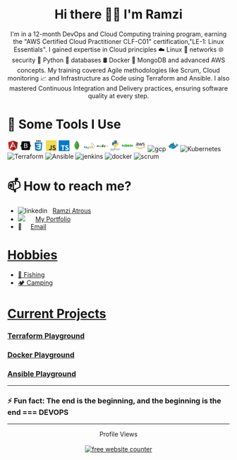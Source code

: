<h1 align='center'>
    Hi there 👋🏻 I'm Ramzi
</h1>
<p align='center'>
I'm in a 12-month DevOps and Cloud Computing training program, earning the "AWS Certified Cloud Practitioner CLF-C01" certification,"LE-1: Linux Essentials". I gained expertise in Cloud principles ☁️  Linux 🐧 networks 🌐 security 🔐 Python 🐍 databases 🛢️  Docker 🐳 MongoDB  and advanced AWS concepts. My training covered Agile methodologies like Scrum, Cloud monitoring 📈 and Infrastructure as Code using Terraform and Ansible. I also mastered Continuous Integration and Delivery practices, ensuring software quality at every step.
</p>

# 🚀 Some Tools I Use
<p align="left">
<img src="https://raw.githubusercontent.com/devicons/devicon/master/icons/angularjs/angularjs-original.svg" alt="angular-js" width="25" height="25" />
<img src="https://raw.githubusercontent.com/devicons/devicon/master/icons/bootstrap/bootstrap-plain.svg" alt="bootstrap" width="25" height="25" />
<img src="https://raw.githubusercontent.com/devicons/devicon/master/icons/css3/css3-original-wordmark.svg" alt="css3" width="25" height="25" />
<img src="https://raw.githubusercontent.com/devicons/devicon/master/icons/javascript/javascript-original.svg" alt="javascript" width="25" height="25" />
<img src="https://raw.githubusercontent.com/devicons/devicon/master/icons/typescript/typescript-original.svg" alt="typescript" width="25" height="25" />
<img src="https://raw.githubusercontent.com/devicons/devicon/master/icons/mongodb/mongodb-original.svg" alt="mongodb" width="25" height="25" />
<img src="https://raw.githubusercontent.com/devicons/devicon/master/icons/mysql/mysql-original-wordmark.svg" alt="mysql" width="25" height="25" />
<img src="https://raw.githubusercontent.com/devicons/devicon/master/icons/nodejs/nodejs-original-wordmark.svg" alt="nodejs" width="25" height="25" />
<img src="https://raw.githubusercontent.com/devicons/devicon/master/icons/python/python-original-wordmark.svg" alt="python" width="25" height="25" />
<img src="https://raw.githubusercontent.com/devicons/devicon/master/icons/nginx/nginx-original.svg" alt="nginx" width="25" height="25" />
<img src="https://raw.githubusercontent.com/github/explore/80688e429a7d4ef2fca1e82350fe8e3517d3494d/topics/aws/aws.png" alt="aws" width="25" height="25" />
<img src="https://www.vectorlogo.zone/logos/google_cloud/google_cloud-icon.svg" alt="gcp" width="25" height="25" />
<img src="https://raw.githubusercontent.com/devicons/devicon/master/icons/docker/docker-original.svg" alt="Docker" width="25" height="25" />
<img src="https://www.vectorlogo.zone/logos/kubernetes/kubernetes-icon.svg" alt="Kubernetes" width="25" height="25" />
<img src="https://www.vectorlogo.zone/logos/terraformio/terraformio-icon.svg" alt="Terraform" width="25" height="25" />
<img src="https://www.vectorlogo.zone/logos/ansible/ansible-icon.svg" alt="Ansible" width="25" height="25" />
<img src="https://www.vectorlogo.zone/logos/jenkins/jenkins-icon.svg" alt="jenkins" width="25" height="25" />
<img src="https://www.vectorlogo.zone/logos/docker/docker-icon.svg" alt="docker" width="25" height="25" />
<img src="https://cdn.worldvectorlogo.com/logos/professional-scrum-master-i.svg" alt="scrum" width="25" height="25" />
</p>

# 📫 How to reach me?
- <img src="https://www.vectorlogo.zone/logos/linkedin/linkedin-tile.svg" alt="linkedin" width="25" height="25" />&nbsp;&nbsp; <a href="https://www.linkedin.com/in/ramziatrous/" target="_blank">Ramzi Atrous</a>
- <img src="https://atrous.de/favicon.ico">&nbsp;&nbsp;&nbsp;&nbsp;&nbsp;&nbsp;<a href="https://atrous.de" target="_blank">My Portfolio</a>
- 📧 &nbsp;&nbsp;&nbsp;&nbsp;<a href="mailto:atrous.ramzi@gmx.de" target="_blank">Email

# Hobbies
- 🎣 Fishing
- 🏕️ Camping

# Current Projects
### [Terraform Playground]()
### [Docker Playground]()
### [Ansible Playground]()
---
### ⚡ Fun fact: The end is the beginning, and the beginning is the end === DEVOPS
---
<p align='center'>
Profile Views <br><br>
<a href="https://www.freecounterstat.com" title="free website counter"><img src="https://counter7.optistats.ovh/private/freecounterstat.php?c=5m5flcmgmjllnq8uebj8ylhfex8bwdt3" border="0" title="free website counter" alt="free website counter"></a>
</p>
